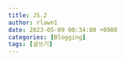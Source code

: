 ```yaml
---
title: JS.2
author: rlawn1
date: 2023-05-09 00:34:00 +0900
categories: [Blogging]
tags: [글쓰기]
---
```

